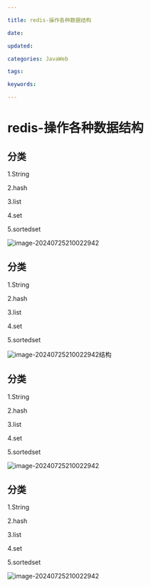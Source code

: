 ```yaml
---

title: redis-操作各种数据结构

date: 

updated: 

categories: JavaWeb

tags: 

keywords: 

---
```

# redis-操作各种数据结构

## 分类

1.String

2.hash

3.list

4.set

5.sortedset

![image-20240725210022942](./../TyporaImage/image-20240725210022942.png)



## 分类

1.String

2.hash

3.list

4.set

5.sortedset

![image-20240725210022942](./../TyporaImage/image-20240725210022942.png)结构

## 分类

1.String

2.hash

3.list

4.set

5.sortedset

![image-20240725210022942](./../TyporaImage/image-20240725210022942.png)



## 分类

1.String

2.hash

3.list

4.set

5.sortedset

![image-20240725210022942](./../TyporaImage/image-20240725210022942.png)